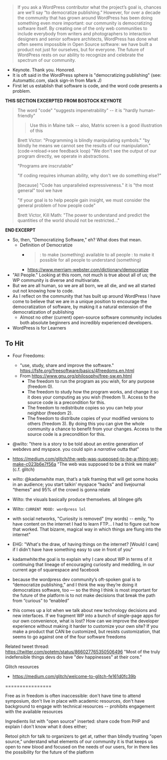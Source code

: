 > If you ask a WordPress contributor what the project’s goal is, chances are we’ll say “to democratize publishing.” However, for over a decade the community that has grown around WordPress has been doing something even more important: our community is democratizing software itself. By creating one of the only web communities to include everybody from writers and photographers to interaction designers and senior software architects, WordPress has done what often seems impossible in Open Source software: we have built a product not just for ourselves, but for everyone. The future of WordPress rests on our ability to recognize and celebrate the spectrum of our community.

- Keynote. Thank you. Honored.
- It is oft said in the WordPress sphere is "democratizing publishing" (see: Automattic.com, slack sign-in from Mark J)
- First let us establish that software is code, and the word code presents a problem.

**THIS SECTION EXCERPTED FROM BOSTOCK KEYNOTE**

> The word "code" "suggests impenetrability" -- it is "hardly human-friendly"
> 
> > Use this in Maine talk -- also, Matrix screen is a good illustration of this
> 
> Brett Victor: "Programming is blindly manipulating symbols." "by blindly he means we cannot see the results of our manipulation." (code->reload->see feedback loop) "We don't see the output of our program directly, we operate in abstractions.
> 
> "Programs are inscrutable"
> 
> "If coding requires inhuman ability, why don't we do something else?"
> 
> [because] "Code has unparalleled expressiveness." it is "the most general" tool we have
> 
> "If your goal is to help people gain insight, we must consider the general problem of how people code"
> 
> Brett Victor, Kill Math: "The power to understand and predict the quantities of the world should not be restricted..."

**END EXCERPT**

- So, then, "Democratizing Software," eh? What does that mean.
    + Definition of Democratize
        * > : to make (something) available to all people : to make it possible for all people to understand (something)
        * https://www.merriam-webster.com/dictionary/democratize
- "All People." Looking at this room, not much is true about all of us; the WP community is diverse and multivariate.
- But we are all human, so we are all born, we all die, and we all started out not knowing how to code.
- As I reflect on the community that has built up around WordPress I have come to believe that we are in a unique position to encourage the democratization of software, by making it a natural extension of the democratization of publishing
    + Almost no other (current) open-source software community includes both absolute beginners and incredibly experienced developers.
- WordPress is for Learners


## To Hit

- Four Freedoms:
    + "use, study, share and improve the software." https://fsfe.org/freesoftware/basics/4freedoms.en.html
    + From https://www.gnu.org/philosophy/free-sw.en.html
        * The freedom to run the program as you wish, for any purpose (freedom 0).
        * The freedom to study how the program works, and change it so it does your computing as you wish (freedom 1). Access to the source code is a precondition for this.
        * The freedom to redistribute copies so you can help your neighbor (freedom 2).
        * The freedom to distribute copies of your modified versions to others (freedom 3). By doing this you can give the whole community a chance to benefit from your changes. Access to the source code is a precondition for this.
- @wilto: "there is a story to be told about an entire generation of webdevs and myspace. you could spin a _narrative_ outta that"
- https://medium.com/glitch/the-web-was-supposed-to-be-a-thing-we-make-c023b6e7f56a "The web was supposed to be a think we make" (c.f. glitch)
- wilto: @kadamwhite man, that’s a talk framing that will get some hooks in an audience; you start talkin’ myspace “hacks” and livejournal “themes” and 95% of the crowd is gonna relate
- Wilto: the visuals basically produce themselves. all blingee gifs
- Wilto: `CURRENT MOOD: wordpress lol`

- with social networks, "Curiosity is removed" (my words) -- emily, "to have content on the internet I had to learn FTP... I had to figure out how that worked. That bizarre, magical way in which things are flung into the internet"
- EHG: "What's the draw, of having things on the internet? [Would I care] if I didn't have have something easy to use in front of you"

- kadamwhite:the goal is to explain why I care about WP in terms of it continuing that lineage of encouraging curiosity and meddling, in our current age of squarespace and facebook
- because the wordpress dev community’s oft-spoken goal is to “democratize publishing,” and I think the way they’re doing it democratizes software, too — so the thing I think is most important for the future of the platform is to not make decisions that break the path from “curious” to “enabled”
- this comes up a lot when we talk about new technology decisions and new interfaces. If we fragment WP into a bunch of single-page apps for our own convenience, what is lost? How can we improve the developer experience without making it harder to customize your own site? If you make a product that CAN be customized, but resists customization, that seems to go against one of the four software freedoms

Related tweet thread: https://twitter.com/potetm/status/866027765350506496 "Most of the truly indefensible things devs do have "dev happinesses" at their core."

Glitch resources

- https://medium.com/glitch/welcome-to-glitch-fe161d0fc39b

================

Free as in freedom is often inaccessible: don't have time to attend symposium, don't live in place with academic resources, don't have background to engage with technical resources -- prohibits engagement with the available resources

Ingredients list with "open source" inserted: share code from PHP and explain I don't know what it does either;

Retool pitch for talk to organizers to get at, rather than blindly trusting "open source," understand what elements of our community it is that keeps us open to new blood and focused on the needs of our users, for in there lies the possibility for the  future of the platform
